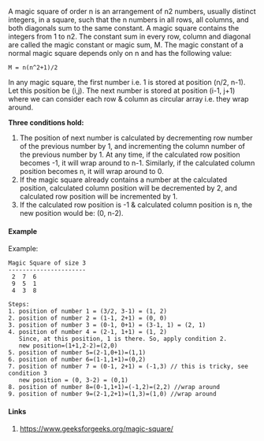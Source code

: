 A magic square of order n is an arrangement of n2 numbers, usually distinct integers, in a square, such that the n numbers in all rows, all columns, and both diagonals sum to the same constant. A magic square contains the integers from 1 to n2. 
The constant sum in every row, column and diagonal are called the magic constant or magic sum, M. The magic constant of a normal magic square depends only on n and has the following value:
```
M = n(n^2+1)/2
```

In any magic square, the first number i.e. 1 is stored at position (n/2, n-1). Let this position be (i,j). The next number is stored at position (i-1, j+1) where we can consider each row & column as circular array i.e. they wrap around.

**Three conditions hold:**
1. The position of next number is calculated by decrementing row number of the previous number by 1, and incrementing the column number of the previous number by 1. At any time, if the calculated row position becomes -1, it will wrap around to n-1. Similarly, if the calculated column position becomes n, it will wrap around to 0.
2. If the magic square already contains a number at the calculated position, calculated column position will be decremented by 2, and calculated row position will be incremented by 1.
3. If the calculated row position is -1 & calculated column position is n, the new position would be: (0, n-2). 


#### Example
Example:
```
Magic Square of size 3
----------------------
 2  7  6
 9  5  1
 4  3  8 

Steps:
1. position of number 1 = (3/2, 3-1) = (1, 2)
2. position of number 2 = (1-1, 2+1) = (0, 0)
3. position of number 3 = (0-1, 0+1) = (3-1, 1) = (2, 1)
4. position of number 4 = (2-1, 1+1) = (1, 2)
   Since, at this position, 1 is there. So, apply condition 2.
   new position=(1+1,2-2)=(2,0)
5. position of number 5=(2-1,0+1)=(1,1)
6. position of number 6=(1-1,1+1)=(0,2)
7. position of number 7 = (0-1, 2+1) = (-1,3) // this is tricky, see condition 3 
   new position = (0, 3-2) = (0,1)
8. position of number 8=(0-1,1+1)=(-1,2)=(2,2) //wrap around
9. position of number 9=(2-1,2+1)=(1,3)=(1,0) //wrap around
```
#### Links
1. https://www.geeksforgeeks.org/magic-square/
  
